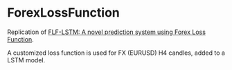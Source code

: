 # ForexLossFunction

Replication of [FLF-LSTM: A novel prediction system using Forex Loss Function](https://www.sciencedirect.com/science/article/abs/pii/S1568494620307183).

A customized loss function is used for FX (EURUSD) H4 candles, added to a LSTM model.
